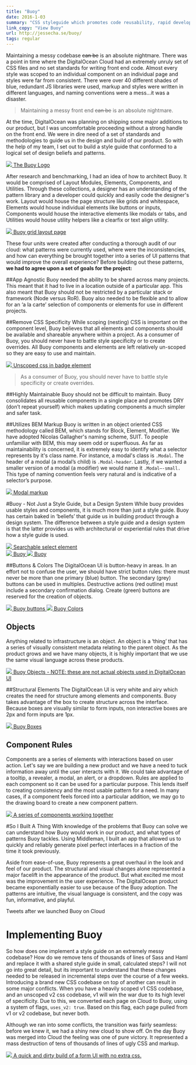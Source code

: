```yaml
---
title: "Buoy"
date: 2016-1-03
summary: "CSS styleguide which promotes code reusability, rapid development and mantainability."
link_copy: "View Buoy"
url: http://jessecha.se/buoy/
tags: regular
---
```

Maintaining a messy codebase <strike>can be</strike> is an absolute nightmare. There was a point in time where the DigitalOcean Cloud had an extremely unruly set of CSS files and no set standards for writing front end code. Almost every style was scoped to an individual component on an individual page and styles were far from consistent. There were over 40 different shades of blue, redundant JS libraries were used, markup and styles were written in different languages, and naming conventions were a mess…it was a disaster.

<blockquote>
Maintaining a messy front end <strike>can be</strike> is an absolute nightmare.
</blockquote>

At the time, DigitalOcean was planning on shipping some major additions to our product, but I was uncomfortable proceeding without a strong handle on the front end. We were in dire need of a set of standards and methodologies to guide us in the design and build of our product. So with the help of my team, I set out to build a style guide that conformed to a logical set of design beliefs and patterns.

<a class="enlarge border" href="/assets/images/projects/buoy/buoy.jpg">
  <img data-src="/assets/images/projects/buoy/buoy.jpg" src="/assets/images/blank.jpg">
  The Buoy Logo
</a>

After research and benchmarking, I had an idea of how to architect Buoy. It would be comprised of Layout Modules, Elements, Components, and Utilities. Through these collections, a designer has an understanding of the pattern library and a developer could quickly and easily code the designer's work. Layout would house the page structure like grids and whitespace, Elements would house individual elements like buttons or inputs, Components would house the interactive elements like modals or tabs, and Utilities would house utility helpers like a clearfix or text align utility.

<a class="enlarge border" href="/assets/images/projects/buoy/grid.jpg">
  <img data-src="/assets/images/projects/buoy/grid.jpg" src="/assets/images/blank.jpg">
  Buoy grid layout page
</a>

These four units were created after conducting a thorough audit of our cloud: what patterns were currently used, where were the inconsistencies, and how can everything be brought together into a series of UI patterns that would improve the overall experience? Before building out these patterns, **we had to agree upon a set of goals for the project:**

##App Agnostic
Buoy needed the ability to be shared across many projects. This meant that it had to live in a location outside of a particular app. This also meant that Buoy should not be restricted by a particular stack or framework (Node versus RoR). Buoy also needed to be flexible and to allow for an ‘a la carte’ selection of components or elements for use in different projects.

##Remove CSS Specificity
While scoping (nesting) CSS is important on the component level, Buoy believes that all elements and components should be available and shareable anywhere within a project. As a consumer of Buoy, you should never have to battle style specificity or to create overrides. All Buoy components and elements are left relatively un-scoped so they are easy to use and maintain.

<a class="enlarge" href="/assets/images/projects/buoy/badges.png">
  <img data-src="/assets/images/projects/buoy/badges.png" src="/assets/images/blank.jpg">
  Unscoped css in badge element
</a>

<blockquote>
As a consumer of Buoy, you should never have to battle style specificity or create overrides.
</blockquote>

##Highly Maintainable
Buoy should not be difficult to maintain. Buoy consolidates all reusable components in a single place and promotes DRY (don’t repeat yourself) which makes updating components a much simpler and safer task.

<!-- <a class="enlarge" href="/assets/images/projects/buoy/whitespace.png">
  ![Alt text](/assets/images/projects/buoy/whitespace.png)
  Modular css files - sass whitespace mapping
</a> -->

##Utilizes BEM Markup
Buoy is written in an object oriented CSS methodology called BEM, which stands for Block, Element, Modifier. We have adopted Nicolas Gallagher's naming scheme, SUIT. To people unfamiliar with BEM, this may seem odd or superfluous. As far as maintainability is concerned, it is extremely easy to identify what a selector represents by it's class name. For instance, a modal's class is `.Modal`. The header of a modal (a modal’s child) is `.Modal-header`. Lastly, if we wanted a smaller version of a modal (a modifier) we would name it `.Modal—-small.` This type of naming convention feels very natural and is indicative of a selector’s purpose.

<a class="enlarge border" href="/assets/images/projects/buoy/markup.jpg">
  <img data-src="/assets/images/projects/buoy/markup.jpg" src="/assets/images/blank.jpg">
  Modal markup
</a>

#Buoy - Not Just a Style Guide, but a Design System
While buoy provides usable styles and components, it is much more than just a style guide. Buoy has certain baked in ‘beliefs’ that guide us in building product through a design system. The difference between a style guide and a design system is that the latter provides us with architectural or experiential rules that drive how a style guide is used. 

<a class="enlarge border" href="/assets/images/projects/buoy/select.jpg">
  <img data-src="/assets/images/projects/buoy/select.jpg" src="/assets/images/blank.jpg">
  Searchable select element
</a>

<div class="halfWrap">
  <a class="enlarge border half" href="/assets/images/projects/buoy/tabs.jpg">
    <img data-src="/assets/images/projects/buoy/tabs.jpg" src="/assets/images/blank.jpg">
    Buoy
  </a><a class="enlarge border half" href="/assets/images/projects/buoy/empty.jpg">
    <img data-src="/assets/images/projects/buoy/empty.jpg" src="/assets/images/blank.jpg">
    Buoy
  </a>
</div>

##Buttons & Colors
The DigitalOcean UI is button-heavy in areas. In an effort not to confuse the user, we should have strict button rules: there must never be more than one primary (blue) button. The secondary (grey) buttons can be used in multiples. Destructive actions (red outline) must include a secondary confirmation dialog. Create (green) buttons are reserved for the creation of objects.

<div class="halfWrap">
  <a class="enlarge border half" href="/assets/images/projects/buoy/buttons.jpg">
    <img data-src="/assets/images/projects/buoy/buttons.jpg" src="/assets/images/blank.jpg">
    Buoy buttons
  </a><a class="enlarge border half" href="/assets/images/projects/buoy/colors.jpg">
    <img data-src="/assets/images/projects/buoy/colors.jpg" src="/assets/images/blank.jpg">
    Buoy Colors
  </a>
</div>

## Objects
Anything related to infrastructure is an object. An object is a ‘thing’ that has a series of visually consistent metadata relating to the parent object. As the product grows and we have many objects, it is highly important that we use the same visual language across these products.

<a class="enlarge border" href="/assets/images/projects/buoy/objects.jpg">
  <img data-src="/assets/images/projects/buoy/objects.jpg" src="/assets/images/blank.jpg">
  Buoy Objects - NOTE: these are not actual objects used in DigitalOcean UI
</a>

##Structural Elements
The DigitalOcean UI is very white and airy which creates the need for structure among elements and components. Buoy takes advantage of the box to create structure across the interface. Because boxes are visually similar to form inputs, non interactive boxes are 2px and form inputs are 1px.

<a class="enlarge border" href="/assets/images/projects/buoy/boxes.jpg">
  <img data-src="/assets/images/projects/buoy/boxes.jpg" src="/assets/images/blank.jpg">
  Buoy Boxes
</a>

## Component Rules
Components are a series of elements with interactions based on user action. Let's say we are building a new product and we have a need to tuck information away until the user interacts with it. We could take advantage of a tooltip, a revealer, a modal, an alert, or a dropdown. Rules are applied to each component so it can be used for a particular purpose. This lends itself to creating consistency and the most usable pattern for a need. In many cases, if a component feels forced into a particular addition, we may go to the drawing board to create a new component pattern.

<a class="enlarge border" href="/assets/images/projects/buoy/demo.gif">
  <img data-src="/assets/images/projects/buoy/demo.gif" src="/assets/images/blank.jpg">
  A series of components working together
</a>

#So I Built A Thing
With knowledge of the problems that Buoy can solve we can understand how Buoy would work in our product, and what types of patterns Buoy tackles. Using Middleman, I built an app that allowed us to quickly and reliably generate pixel perfect interfaces in a fraction of the time it took previously. 

Aside from ease-of-use, Buoy represents a great overhaul in the look and feel of our product. The structural and visual changes alone represented a major facelift in the appearance of the product. But what excited me most was the improvement in the user experience. The DigitalOcean product became exponentially easier to use because of the Buoy adoption. The patterns are intuitive, the visual language is consistent, and the copy was fun, informative, and playful.

<div class="Tweets"></div>
<span class="Caption--faux">Tweets after we launched Buoy on Cloud</span>

# Implementing Buoy
So how does one implement a style guide on an extremely messy codebase? How do we remove tens of thousands of lines of Sass and Haml and replace it with a shared style guide in small, calculated steps? I will not go into great detail, but its important to understand that these changes needed to be released in incremental steps over the course of a few weeks. Introducing a brand new CSS codebase on top of another can result in some major conflicts. When you have a heavily scoped v1 CSS codebase, and an unscoped v2 css codebase, v1 will win the war due to its high level of specificity. Due to this, we converted each page on Cloud to Buoy, using a system of flags, `uses_v2: true`. Based on this flag, each page pulled from v1 or v2 codebase, but never both.

Although we ran into some conflicts, the transition was fairly seamless: before we knew it, we had a shiny new cloud to show off. On the day Buoy was merged into Cloud the feeling was one of pure victory. It represented a mass destruction of tens of thousands of lines of ugly CSS and markup. 

<a class="enlarge border" href="/assets/images/projects/buoy/buoy-build.gif">
  <img data-src="/assets/images/projects/buoy/buoy-build.gif" src="/assets/images/blank.jpg">
  A quick and dirty build of a form UI with no extra css.
</a>
